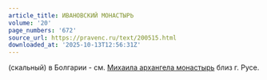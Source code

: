 ```yaml
---
article_title: ИВАНОВСКИЙ МОНАСТЫРЬ
volume: '20'
page_numbers: '672'
source_url: https://pravenc.ru/text/200515.html
downloaded_at: '2025-10-13T12:56:31Z'
---
```


(скальный) в Болгарии - см. [Михаила архангела монастырь](<https://pravenc.ru/text/Михаила архангела монастырь.html>) близ г. Русе.
